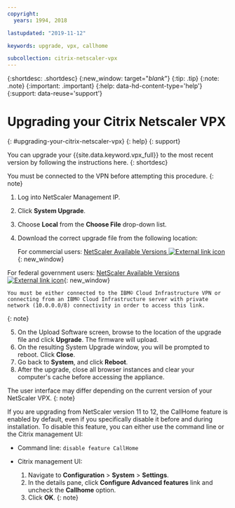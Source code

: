 ```yaml
---
copyright:
  years: 1994, 2018

lastupdated: "2019-11-12"

keywords: upgrade, vpx, callhome

subcollection: citrix-netscaler-vpx
---
```


{:shortdesc: .shortdesc}
{:new_window: target="_blank_"}
{:tip: .tip}
{:note: .note}
{:important: .important}
{:help: data-hd-content-type='help'}
{:support: data-reuse='support'}

# Upgrading your Citrix Netscaler VPX
{: #upgrading-your-citrix-netscaler-vpx}
{: help}
{: support}

You can upgrade your {{site.data.keyword.vpx_full}} to the most recent version by following the instructions here.
{: shortdesc}

You must be connected to the VPN before attempting this procedure.
{: note}

1. Log into NetScaler Management IP.
2. Click **System Upgrade**.
4. Choose **Local** from the **Choose File** drop-down list.
4. Download the correct upgrade file from the following location:

	For commercial users: [NetScaler Available Versions ![External link icon](../../icons/launch-glyph.svg "External link icon")](http://downloads.service.softlayer.com/citrix/netscaler/){: new_window}

  For federal government users: [NetScaler Available Versions ![External link icon](../../icons/launch-glyph.svg "External link icon")](http://downloads.service.usgov.softlayer.com/citrix/netscaler/){: new_window}

	You must be either connected to the IBM© Cloud Infrastructure VPN or connecting from an IBM© Cloud Infrastructure server with private network (10.0.0.0/8) connectivity in order to access this link.
  {: note}

5. On the Upload Software screen, browse to the location of the upgrade file and click **Upgrade**. The firmware will upload.
6. On the resulting System Upgrade window, you will be prompted to reboot. Click **Close**.
7. Go back to **System**, and click **Reboot**.
8. After the upgrade, close all browser instances and clear your computer's cache before accessing the appliance.


The user interface may differ depending on the current version of your NetScaler VPX.
{: note}

If you are upgrading from NetScaler version 11 to 12, the CallHome feature is enabled by default, even if you specifically disable it before and during installation. To disable this feature, you can either use the command line or the Citrix management UI:

   * Command line: `disable feature CallHome`
   * Citrix management UI:

     1. Navigate to **Configuration** > **System** > **Settings**.
     2. In the details pane, click **Configure Advanced features** link and uncheck the **Callhome** option.
     3. Click **OK**.
     {: note}
